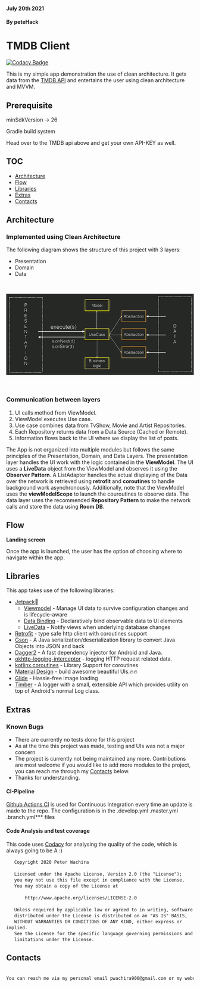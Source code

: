
#### July 20th 2021
#### By **peteHack**

# TMDB Client
[![Codacy Badge](https://api.codacy.com/project/badge/Grade/550c2893ba1a45339589435926a1d709)](https://app.codacy.com/gh/peter-wachira/TMDBClient?utm_source=github.com&utm_medium=referral&utm_content=peter-wachira/TMDBClient&utm_campaign=Badge_Grade_Settings)


This is my simple app demonstration the use of clean architecture. It gets data from the [TMDB API](https://www.themoviedb.org/documentation/api) and entertains the user using
clean architecture and MVVM.

## Prerequisite

minSdkVersion -> 26

Gradle build system

Head over to the TMDB api above and get your own API-KEY as well.


## TOC

- [Architecture](#architecture)
- [Flow](#flow)
- [Libraries](#libraries)
- [Extras](#extras)
- [Contacts](#Contacts)

## Architecture

### Implemented using Clean Architecture
The following diagram shows the structure of this project with 3 layers:
- Presentation
- Domain
- Data

<br>
<p align="center">
  <img src="https://github.com/peter-wachira/TMDBClient/blob/master/diagram.png" width="750"/>
</p>
<br>

### Communication between layers

1. UI calls method from ViewModel.
2. ViewModel executes Use case.
3. Use case combines data from TvShow, Movie and Artist Repositories.
4. Each Repository returns data from a Data Source (Cached or Remote).
5. Information flows back to the UI where we display the list of posts.



The App is not organized into multiple modules but follows the same principles of
the Presentation, Domain, and Data Layers.
The presentation layer handles the UI work with the logic contained in the **ViewModel**.
The UI uses a **LiveData** object from the ViewModel and observes it using the **Observer Pattern**.
A ListAdapter handles the actual displaying of the Data over the network is retrieved using
**retrofit** and **coroutines** to handle background work asynchronously. Additionally, note that
the ViewModel uses the **viewModelScope** to launch the couroutines to observe data.
The data layer uses the recommended **Repository Pattern** to make the network calls and store the data using
**Room DB**.

## Flow

 **Landing screen**

  Once the app is launched, the user has the option of choosing where to navigate within the app.

## Libraries

This app takes use of the following libraries:

- [Jetpack](https://developer.android.com/jetpack)🚀
  - [Viewmodel](https://developer.android.com/topic/libraries/architecture/viewmodel) - Manage UI data to survive configuration changes and is lifecycle-aware
  - [Data Binding](https://developer.android.com/topic/libraries/data-binding) - Declaratively bind observable data to UI elements
  - [LiveData](https://developer.android.com/topic/libraries/architecture/livedata) - Notify views when underlying database changes
- [Retrofit](https://square.github.io/retrofit/) - type safe http client with coroutines support
- [Gson](https://github.com/google/gson) - A Java serialization/deserialization library to convert Java Objects into JSON and back
- [Dagger2](https://github.com/google/dagger) - A fast dependency injector for Android and Java.
- [okhttp-logging-interceptor](https://github.com/square/okhttp/blob/master/okhttp-logging-interceptor/README.md) - logging HTTP request related data.
- [kotlinx.coroutines](https://github.com/Kotlin/kotlinx.coroutines) - Library Support for coroutines
- [Material Design](https://material.io/develop/android/docs/getting-started/) - build awesome beautiful UIs.🔥🔥
- [Glide](https://github.com/bumptech/glide) - Hassle-free image loading
- [Timber](https://github.com/JakeWharton/timber) - A logger with a small, extensible API which provides utility on top of Android's normal Log class.


## Extras

### Known Bugs

- There are currently no tests done for this project
- As at the time this project was made, testing and UIs was not a major concern 
- The project is currently not being maintained any more. Contributions are most welcome if you would like to add more modules to the project, you can reach me through my [Contacts](#Contacts) below.
- Thanks for understanding.


#### CI-Pipeline

[Github Actions CI](https://github.com/features/actions/) is used for Continuous Integration every time an update is made
to the repo. The configuration is in the .develop.yml .master.yml .branch.yml*** files

#### Code Analysis and test coverage

This code uses [Codacy](https://www.codacy.com/) for analysing the quality of the code, which is
always going to be A :)
```
   Copyright 2020 Peter Wachira
   
   Licensed under the Apache License, Version 2.0 (the "License");
   you may not use this file except in compliance with the License.
   You may obtain a copy of the License at

       http://www.apache.org/licenses/LICENSE-2.0

   Unless required by applicable law or agreed to in writing, software
   distributed under the License is distributed on an "AS IS" BASIS,
   WITHOUT WARRANTIES OR CONDITIONS OF ANY KIND, either express or implied.
   See the License for the specific language governing permissions and
   limitations under the License.
```



## Contacts

```bash

You can reach me via my personal email pwachira900@gmail.com or my website for contibutions or reuse


